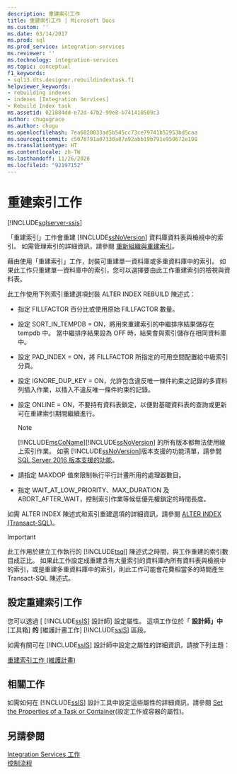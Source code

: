 ```yaml
---
description: 重建索引工作
title: 重建索引工作 | Microsoft Docs
ms.custom: ''
ms.date: 03/14/2017
ms.prod: sql
ms.prod_service: integration-services
ms.reviewer: ''
ms.technology: integration-services
ms.topic: conceptual
f1_keywords:
- sql13.dts.designer.rebuildindextask.f1
helpviewer_keywords:
- rebuilding indexes
- indexes [Integration Services]
- Rebuild Index task
ms.assetid: 021884dd-e72d-47b2-99e8-b741410509c3
author: chugugrace
ms.author: chugu
ms.openlocfilehash: 7ea6820033ad5b545cc73ce79741b52953bd5caa
ms.sourcegitcommit: c5078791a07330a87a92abb19b791e950672e198
ms.translationtype: HT
ms.contentlocale: zh-TW
ms.lasthandoff: 11/26/2020
ms.locfileid: "92197152"
---
```

# <a name="rebuild-index-task"></a>重建索引工作

[!INCLUDE[sqlserver-ssis](../../includes/applies-to-version/sqlserver-ssis.md)]


  「重建索引」工作會重建 [!INCLUDE[ssNoVersion](../../includes/ssnoversion-md.md)] 資料庫資料表與檢視中的索引。 如需管理索引的詳細資訊，請參閱 [重新組織與重建索引](../../relational-databases/indexes/reorganize-and-rebuild-indexes.md)。  
  
 藉由使用「重建索引」工作，封裝可重建單一資料庫或多重資料庫中的索引。 如果此工作只重建單一資料庫中的索引，您可以選擇要由此工作重建索引的檢視與資料表。  
  
 此工作使用下列索引重建選項封裝 ALTER INDEX REBUILD 陳述式：  
  
-   指定 FILLFACTOR 百分比或使用原始 FILLFACTOR 數量。  
  
-   設定 SORT_IN_TEMPDB = ON，將用來重建索引的中繼排序結果儲存在 tempdb 中。 當中繼排序結果設為 OFF 時，結果會與索引儲存在相同資料庫中。  
  
-   設定 PAD_INDEX = ON，將 FILLFACTOR 所指定的可用空間配置給中級索引分頁。  
  
-   設定 IGNORE_DUP_KEY = ON，允許包含違反唯一條件約束之記錄的多資料列插入作業，以插入不違反唯一條件約束的記錄。  
  
-   設定 ONLINE = ON，不要持有資料表鎖定，以便對基礎資料表的查詢或更新可在重建索引期間繼續進行。  
  
    > [!NOTE]  
    >  [!INCLUDE[msCoName](../../includes/msconame-md.md)][!INCLUDE[ssNoVersion](../../includes/ssnoversion-md.md)] 的所有版本都無法使用線上索引作業。 如需 [!INCLUDE[ssNoVersion](../../includes/ssnoversion-md.md)]版本支援的功能清單，請參閱 [SQL Server 2016 版本支援的功能](~/sql-server/editions-and-supported-features-for-sql-server-2016.md)。  
  
-   請指定 MAXDOP 值來限制執行平行計畫所用的處理器數目。  
  
-   指定 WAIT_AT_LOW_PRIORITY、MAX_DURATION 及 ABORT_AFTER_WAIT，控制索引作業等候低優先權鎖定的時間長度。  
  
 如需 ALTER INDEX 陳述式和索引重建選項的詳細資訊，請參閱 [ALTER INDEX &#40;Transact-SQL&#41;](../../t-sql/statements/alter-index-transact-sql.md)。  
  
> [!IMPORTANT]  
>  此工作用於建立工作執行的 [!INCLUDE[tsql](../../includes/tsql-md.md)] 陳述式之時間，與工作重建的索引數目成正比。 如果此工作設定成重建含有大量索引的資料庫內所有資料表與檢視中的索引，或是重建多重資料庫中的索引，則此工作可能會花費相當多的時間產生 Transact-SQL 陳述式。  
  
## <a name="configuration-of-the-rebuild-index-task"></a>設定重建索引工作  
 您可以透過 [ [!INCLUDE[ssIS](../../includes/ssis-md.md)] 設計師] 設定屬性。 這項工作位於「 **設計師」中** [工具箱] **的** [維護計畫工作] [!INCLUDE[ssIS](../../includes/ssis-md.md)] 區段。  
  
 如需有關可在 [!INCLUDE[ssIS](../../includes/ssis-md.md)] 設計師中設定之屬性的詳細資訊，請按下列主題：  
  
 [重建索引工作 &#40;維護計畫&#41;](../../relational-databases/maintenance-plans/rebuild-index-task-maintenance-plan.md)  
  
## <a name="related-tasks"></a>相關工作  
 如需如何在 [!INCLUDE[ssIS](../../includes/ssis-md.md)] 設計工具中設定這些屬性的詳細資訊，請參閱 [Set the Properties of a Task or Container](./add-or-delete-a-task-or-a-container-in-a-control-flow.md)(設定工作或容器的屬性)。  
  
## <a name="see-also"></a>另請參閱  
 [Integration Services 工作](../../integration-services/control-flow/integration-services-tasks.md)   
 [控制流程](../../integration-services/control-flow/control-flow.md)  
  
